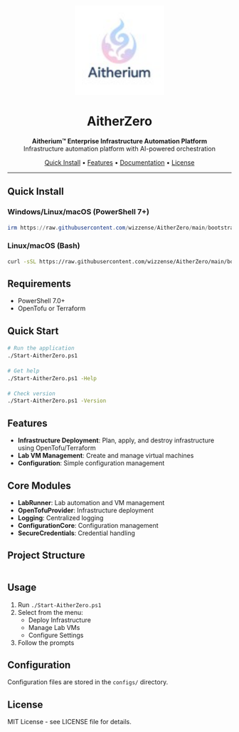 <p align="center">
  <img src="aitherium_logo.jpg" alt="Aitherium Logo" width="200"/>
</p>

<h1 align="center">AitherZero</h1>

<p align="center">
  <strong>Aitherium™ Enterprise Infrastructure Automation Platform</strong><br>
  Infrastructure automation platform with AI-powered orchestration
</p>

<p align="center">
  <a href="#quick-install">Quick Install</a> •
  <a href="#features">Features</a> •
  <a href="#documentation">Documentation</a> •
  <a href="#license">License</a>
</p>

---

## Quick Install

### Windows/Linux/macOS (PowerShell 7+)
```powershell
irm https://raw.githubusercontent.com/wizzense/AitherZero/main/bootstrap.ps1 | iex
```

### Linux/macOS (Bash)
```bash
curl -sSL https://raw.githubusercontent.com/wizzense/AitherZero/main/bootstrap.sh | bash
```

## Requirements

- PowerShell 7.0+
- OpenTofu or Terraform

## Quick Start

```bash
# Run the application
./Start-AitherZero.ps1

# Get help
./Start-AitherZero.ps1 -Help

# Check version
./Start-AitherZero.ps1 -Version
```

## Features

- **Infrastructure Deployment**: Plan, apply, and destroy infrastructure using OpenTofu/Terraform
- **Lab VM Management**: Create and manage virtual machines
- **Configuration**: Simple configuration management

## Core Modules

- **LabRunner**: Lab automation and VM management
- **OpenTofuProvider**: Infrastructure deployment
- **Logging**: Centralized logging
- **ConfigurationCore**: Configuration management
- **SecureCredentials**: Credential handling

## Project Structure

```
```

## Usage

1. Run `./Start-AitherZero.ps1`
2. Select from the menu:
   - Deploy Infrastructure
   - Manage Lab VMs
   - Configure Settings
3. Follow the prompts

## Configuration

Configuration files are stored in the `configs/` directory.

## License

MIT License - see LICENSE file for details.
